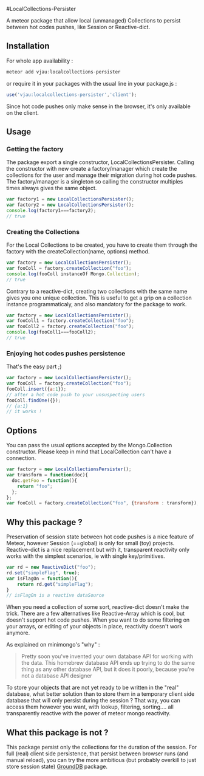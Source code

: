 #LocalCollections-Persister

A meteor package that allow local (unmanaged) Collections to persist between hot codes pushes, like Session or Reactive-dict.

Installation
------------

For whole app availability : 

```js
meteor add vjau:localcollections-persister
```

or require it in your packages with the usual line in your package.js :

```js
use('vjau:localcollections-persister','client');
```

Since hot code pushes only make sense in the browser, it's only available on the client.

Usage
-----

### Getting the factory
The package export a single constructor, LocalCollectionsPersister.
Calling the constructor with new create a factory/manager  which create the collections for the user and manage their migration during hot code pushes.
The factory/manager is a singleton so calling the constructor multiples times always gives the same object.

```js
var factory1 = new LocalCollectionsPersister();
var factory2 = new LocalCollectionsPersister();
console.log(factory1===factory2);
// true
```

### Creating the Collections
For the Local Collections to be created, you have to create them through the factory with the createCollection(name, options) method.

```js
var factory = new LocalCollectionsPersister();
var fooColl = factory.createCollection("foo");
console.log(fooColl instanceOf Mongo.Collection);
// true
```
Contrary to a reactive-dict, creating two collections with the same name gives you one unique collection. This is useful to get a grip on a collection instance programmaticaly, and also mandatory for the package to work.

```js
var factory = new LocalCollectionsPersister();
var fooColl1 = factory.createCollection("foo");
var fooColl2 = factory.createCollection("foo");
console.log(fooColl1===fooColl2);
// true
```

### Enjoying hot codes pushes persistence
That's the easy part ;)

```js
var factory = new LocalCollectionsPersister();
var fooColl = factory.createCollection("foo");
fooColl.insert({a:1});
// after a hot code push to your unsuspecting users
fooColl.findOne({});
// {a:1}
// it works !
```
	

Options
-------
You can pass the usual options accepted by the Mongo.Collection constructor. Please keep in mind that LocalCollection can't have a connection.

```js
var factory = new LocalCollectionsPersister();
var transform = function(doc){
  doc.getFoo = function(){
    return "foo";
  };
};
var fooColl = factory.createCollection("foo", {transform : transform});
```

Why this package ?
------------------

Preservation of session state between hot code pushes is a nice feature of Meteor, however Session (==global) is only for small (toy) projects. Reactive-dict is a nice replacement but with it, transparent reactivity only works with the simplest scenarios, ie with single key/primitives.

```js
var rd = new ReactiveDict("foo");
rd.set("simpleFlag", true);
var isFlagOn = function(){
	return rd.get("simpleFlag");
}
// isFlagOn is a reactive dataSource
```

When you need a collection of some sort, reactive-dict doesn't make the trick.
There are a few alternatives like Reactive-Array which is cool, but doesn't support hot code pushes. When you want to do some filtering on your arrays, or editing of your objects in place,  reactivity doesn't work anymore.

As explained on minimongo's "why" :
>	Pretty soon you've invented your own database API for working with the data.
>	This homebrew database API ends up trying to do the same thing as any other database API, but it does it poorly, because you're not a database API designer

To store your objects that are not yet ready to be written in the "real" database, what better solution than to store them in a temporary client side database that will only persist during the session ? That way, you can access them however you want, with lookup, filtering, sorting.... all transparently reactive with the power of meteor mongo reactivity.

What this package is not ?
--------------------------
This package persist only the collections for the duration of the session. For full (real)  client side persistence, that persist between browser runs (and manual reload), you can try the more ambitious (but probably overkill to just store session state) [GroundDB](https://github.com/GroundMeteor/db)  package.

